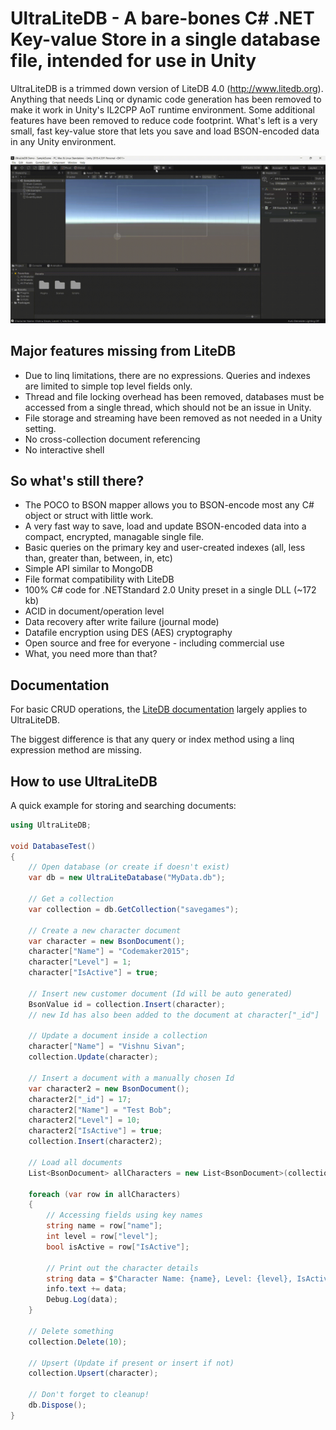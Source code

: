 # UltraLiteDB - A bare-bones C# .NET Key-value Store in a single database file, intended for use in Unity

UltraLiteDB is a trimmed down version of LiteDB 4.0 (http://www.litedb.org). Anything that needs Linq or dynamic code generation has been removed to make it work in Unity's IL2CPP AoT runtime environment. Some additional features have been removed to reduce code footprint. What's left is a very small, fast key-value store that lets you save and load BSON-encoded data in any Unity environment.

![demos](Demos/demo.gif)

## Major features missing from LiteDB

- Due to linq limitations, there are no expressions. Queries and indexes are limited to simple top level fields only.
- Thread and file locking overhead has been removed, databases must be accessed from a single thread, which should not be an issue in Unity.
- File storage and streaming have been removed as not needed in a Unity setting.
- No cross-collection document referencing
- No interactive shell

## So what's still there?

- The POCO to BSON mapper allows you to BSON-encode most any C# object or struct with little work.
- A very fast way to save, load and update BSON-encoded data into a compact, encrypted, managable single file.
- Basic queries on the primary key and user-created indexes (all, less than, greater than, between, in, etc)
- Simple API similar to MongoDB
- File format compatibility with LiteDB
- 100% C# code for .NETStandard 2.0 Unity preset in a single DLL (~172 kb)
- ACID in document/operation level
- Data recovery after write failure (journal mode)
- Datafile encryption using DES (AES) cryptography
- Open source and free for everyone - including commercial use
- What, you need more than that?

## Documentation

For basic CRUD operations, the [LiteDB documentation](https://github.com/mbdavid/LiteDB/wiki) largely applies to UltraLiteDB.

The biggest difference is that any query or index method using a linq expression method are missing.

## How to use UltraLiteDB

A quick example for storing and searching documents:

```C#
using UltraLiteDB;

void DatabaseTest()
{
    // Open database (or create if doesn't exist)
    var db = new UltraLiteDatabase("MyData.db");

    // Get a collection
    var collection = db.GetCollection("savegames");

    // Create a new character document
    var character = new BsonDocument();
    character["Name"] = "Codemaker2015";
    character["Level"] = 1;
    character["IsActive"] = true;

    // Insert new customer document (Id will be auto generated)
    BsonValue id = collection.Insert(character);
    // new Id has also been added to the document at character["_id"]

    // Update a document inside a collection
    character["Name"] = "Vishnu Sivan";
    collection.Update(character);

    // Insert a document with a manually chosen Id
    var character2 = new BsonDocument();
    character2["_id"] = 17;
    character2["Name"] = "Test Bob";
    character2["Level"] = 10;
    character2["IsActive"] = true;
    collection.Insert(character2);

    // Load all documents
    List<BsonDocument> allCharacters = new List<BsonDocument>(collection.FindAll());

    foreach (var row in allCharacters)
    {
        // Accessing fields using key names
        string name = row["name"];
        int level = row["level"];
        bool isActive = row["IsActive"];

        // Print out the character details
        string data = $"Character Name: {name}, Level: {level}, IsActive: {isActive}\n";
        info.text += data;
        Debug.Log(data);
    }

    // Delete something
    collection.Delete(10);

    // Upsert (Update if present or insert if not)
    collection.Upsert(character);

    // Don't forget to cleanup!
    db.Dispose();
}
```